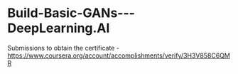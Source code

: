 # Build-Basic-GANs---DeepLearning.AI
Submissions to obtain the certificate - https://www.coursera.org/account/accomplishments/verify/3H3V858C6QMR
